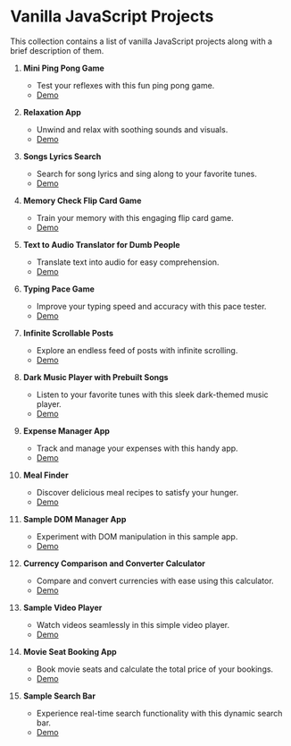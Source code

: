 # Vanilla JavaScript Projects

This collection contains a list of vanilla JavaScript projects along with a brief description of them.

1. **Mini Ping Pong Game**
   - Test your reflexes with this fun ping pong game.
   - [Demo](https://pingpong-breakout-game.netlify.app/)

2. **Relaxation App**
   - Unwind and relax with soothing sounds and visuals.
   - [Demo](https://just-relax.netlify.app/)

3. **Songs Lyrics Search**
   - Search for song lyrics and sing along to your favorite tunes.
   - [Demo](https://songs-search-by-lyrics.netlify.app/)

4. **Memory Check Flip Card Game**
   - Train your memory with this engaging flip card game.
   - [Demo](https://memory-card-flip-game.netlify.app/)

5. **Text to Audio Translator for Dumb People**
   - Translate text into audio for easy comprehension.
   - [Demo](https://text-to-audio-translation.netlify.app/)

6. **Typing Pace Game**
   - Improve your typing speed and accuracy with this pace tester.
   - [Demo](https://typing-pace-tester.netlify.app/)

7. **Infinite Scrollable Posts**
   - Explore an endless feed of posts with infinite scrolling.
   - [Demo](https://infinite-posts-scroll.netlify.app/)

8. **Dark Music Player with Prebuilt Songs**
   - Listen to your favorite tunes with this sleek dark-themed music player.
   - [Demo](https://dark-music-player.netlify.app/)

9. **Expense Manager App**
   - Track and manage your expenses with this handy app.
   - [Demo](https://expense-manager-and-tracker.netlify.app/)

10. **Meal Finder**
    - Discover delicious meal recipes to satisfy your hunger.
    - [Demo](https://best-meals-finder.netlify.app/)

11. **Sample DOM Manager App**
    - Experiment with DOM manipulation in this sample app.
    - [Demo](https://dom-manager.netlify.app/)

12. **Currency Comparison and Converter Calculator**
    - Compare and convert currencies with ease using this calculator.
    - [Demo](https://currency-comparision-calculator.netlify.app/)

13. **Sample Video Player**
    - Watch videos seamlessly in this simple video player.
    - [Demo](https://video-player-mini.netlify.app/)

14. **Movie Seat Booking App**
    - Book movie seats and calculate the total price of your bookings.
    - [Demo](https://movie-seat-booking-selector.netlify.app/)

15. **Sample Search Bar**
    - Experience real-time search functionality with this dynamic search bar.
    - [Demo](https://darinde.netlify.app/)
